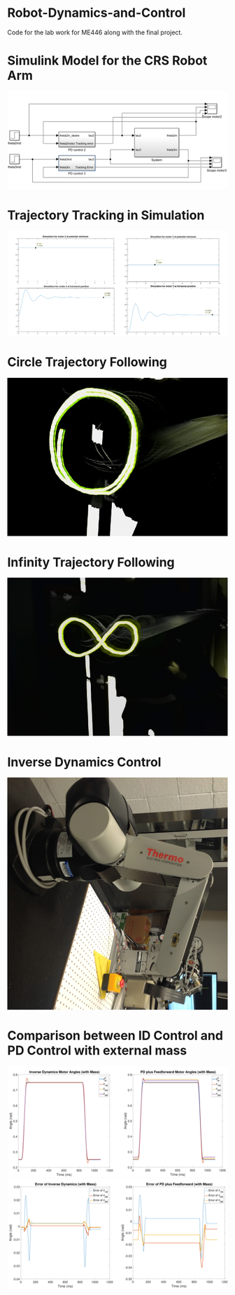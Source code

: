 # Robot-Dynamics-and-Control
Code for the lab work for ME446 along with the final project.

# Simulink Model for the CRS Robot Arm
![](https://github.com/karanchawla/Robot-Dynamics-and-Control/blob/master/Lab%202/sim3.png)

# Trajectory Tracking in Simulation
![](https://github.com/karanchawla/Robot-Dynamics-and-Control/blob/master/Lab%202/sim2.png)

# Circle Trajectory Following
![](https://github.com/karanchawla/Robot-Dynamics-and-Control/blob/master/Lab%202/circle_ex.jpg)

# Infinity Trajectory Following
![](https://github.com/karanchawla/Robot-Dynamics-and-Control/blob/master/Lab%202/infinity_ex.jpg)

# Inverse Dynamics Control
![](https://github.com/karanchawla/Robot-Dynamics-and-Control/blob/master/Lab%203/withMass.JPG)

# Comparison between ID Control and PD Control with external mass
![](https://github.com/karanchawla/Robot-Dynamics-and-Control/blob/master/Lab%203/trawithm.png)
![](https://github.com/karanchawla/Robot-Dynamics-and-Control/blob/master/Lab%203/errwithm.png)
